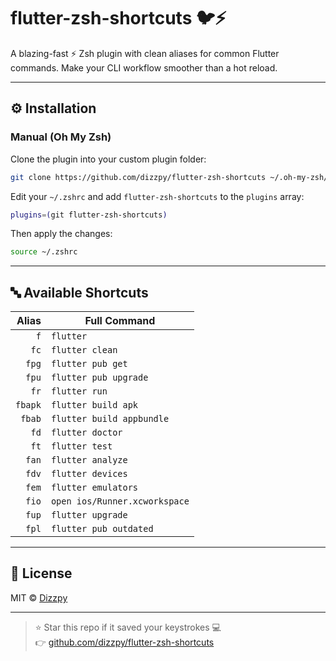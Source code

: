 # flutter-zsh-shortcuts 🐦⚡

A blazing-fast ⚡️ Zsh plugin with clean aliases for common Flutter commands. Make your CLI workflow smoother than a hot reload.

---

## ⚙️ Installation

### Manual (Oh My Zsh)

Clone the plugin into your custom plugin folder:

```bash
git clone https://github.com/dizzpy/flutter-zsh-shortcuts ~/.oh-my-zsh/custom/plugins/flutter-zsh-shortcuts
```

Edit your `~/.zshrc` and add `flutter-zsh-shortcuts` to the `plugins` array:

```zsh
plugins=(git flutter-zsh-shortcuts)
```

Then apply the changes:

```bash
source ~/.zshrc
```

---

## 🔤 Available Shortcuts

| Alias   | Full Command                  |
|--------:|-------------------------------|
| `f`     | `flutter`                     |
| `fc`    | `flutter clean`               |
| `fpg`   | `flutter pub get`             |
| `fpu`   | `flutter pub upgrade`         |
| `fr`    | `flutter run`                 |
| `fbapk` | `flutter build apk`           |
| `fbab`  | `flutter build appbundle`     |
| `fd`    | `flutter doctor`              |
| `ft`    | `flutter test`                |
| `fan`   | `flutter analyze`             |
| `fdv`   | `flutter devices`             |
| `fem`   | `flutter emulators`           |
| `fio`   | `open ios/Runner.xcworkspace` |
| `fup`   | `flutter upgrade`             |
| `fpl`   | `flutter pub outdated`        |

---

## 📄 License

MIT © [Dizzpy](https://github.com/dizzpy)

---

> ⭐ Star this repo if it saved your keystrokes 💻  
> 👉 [github.com/dizzpy/flutter-zsh-shortcuts](https://github.com/dizzpy/flutter-zsh-shortcuts)
